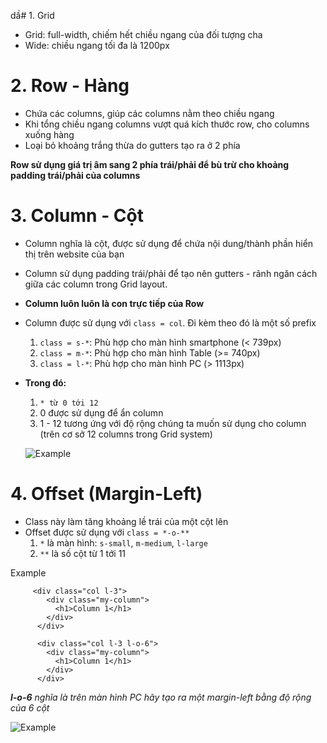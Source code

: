 dầ# 1. Grid

- Grid: full-width, chiếm hết chiều ngang của đối tượng cha
- Wide: chiều ngang tối đa là 1200px

# 2. Row - Hàng

- Chứa các columns, giúp các columns nằm theo chiều ngang
- Khi tổng chiều ngang columns vượt quá kích thước row, cho columns xuống hàng
- Loại bỏ khoảng trắng thừa do gutters tạo ra ở 2 phía

**Row sử dụng giá trị âm sang 2 phía trái/phải để bù trừ cho khoảng padding trái/phải của columns**

# 3. Column - Cột

- Column nghĩa là cột, được sử dụng để chứa nội dung/thành phần hiển thị trên website của bạn
- Column sử dụng padding trái/phải để tạo nên gutters - rãnh ngăn cách giữa các column trong Grid layout.
- **Column luôn luôn là con trực tiếp của Row**
- Column được sử dụng với `class = col`. Đi kèm theo đó là một số prefix

  1. `class = s-*`: Phù hợp cho màn hình smartphone (< 739px)
  2. `class = m-*`: Phù hợp cho màn hình Table (>= 740px)
  3. `class = l-*`: Phù hợp cho màn hình PC (> 1113px)

- **Trong đó:**

  1. `* từ 0 tới 12`
  2. 0 được sử dụng để ẩn column
  3. 1 - 12 tương ứng với độ rộng chúng ta muốn sử dụng cho column (trên cơ sở 12 columns trong Grid system)

  ![Example](https://raw.githubusercontent.com/nmhung2022/Grid-System/768479980c1b595e2dc4f222b2abdadabcec8692/3.%20Column/gridSystem.png)

# 4. Offset (Margin-Left)
- Class này làm tăng khoảng lề trái của một cột lên
- Offset được sử dụng với `class = *-o-**`
    1.  `*` là màn hình: `s-small`, `m-medium`, `l-large`
    2. `**` là số cột từ 1 tới 11

Example
```
     <div class="col l-3">
        <div class="my-column">
          <h1>Column 1</h1>
        </div>
      </div>

      <div class="col l-3 l-o-6">
        <div class="my-column">
          <h1>Column 1</h1>
        </div>
      </div>
```
_**l-o-6** nghĩa là trên màn hình PC hãy tạo ra một margin-left bằng độ rộng của 6 cột_

  ![Example](https://github.com/nmhung2022/Grid-System/blob/d0f26463363751771b1f71c146d751e14ae5e8c4/4.%20Offset/Exam.png)


